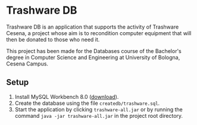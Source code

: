 # Trashware DB

Trashware DB is an application that supports the activity of Trashware Cesena, a project whose aim is to recondition computer equipment that will then be donated to those who need it.

This project has been made for the Databases course of the Bachelor's degree in Computer Science and Engineering at University of Bologna, Cesena Campus. 

## Setup

1. Install MySQL Workbench 8.0 ([download](https://dev.mysql.com/downloads/workbench/)).
2. Create the database using the file `createdb/trashware.sql`.
3. Start the application by clicking `trashware-all.jar` or by running the command `java -jar trashware-all.jar` in the project root directory.